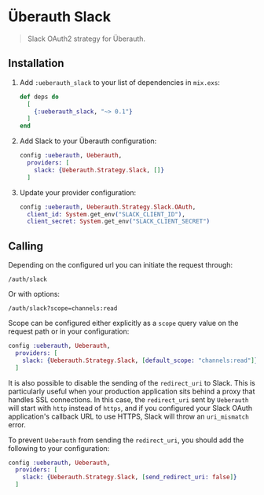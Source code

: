 # Überauth Slack

> Slack OAuth2 strategy for Überauth.

## Installation

1. Add `:ueberauth_slack` to your list of dependencies in `mix.exs`:

    ```elixir
    def deps do
      [
        {:ueberauth_slack, "~> 0.1"}
      ]
    end
    ```

3. Add Slack to your Überauth configuration:

    ```elixir
    config :ueberauth, Ueberauth,
      providers: [
        slack: {Ueberauth.Strategy.Slack, []}
      ]
    ```

4. Update your provider configuration:

    ```elixir
    config :ueberauth, Ueberauth.Strategy.Slack.OAuth,
      client_id: System.get_env("SLACK_CLIENT_ID"),
      client_secret: System.get_env("SLACK_CLIENT_SECRET")
    ```

## Calling

Depending on the configured url you can initiate the request through:

    /auth/slack

Or with options:

    /auth/slack?scope=channels:read

Scope can be configured either explicitly as a `scope` query value on the request path or in your configuration:

```elixir
config :ueberauth, Ueberauth,
  providers: [
    slack: {Ueberauth.Strategy.Slack, [default_scope: "channels:read"]}
  ]
```

It is also possible to disable the sending of the `redirect_uri` to Slack. This is particularly useful when your production application sits
behind a proxy that handles SSL connections. In this case, the `redirect_uri` sent by `Ueberauth` will start with `http` instead of `https`,
and if you configured your Slack OAuth application's callback URL to use HTTPS, Slack will throw an `uri_mismatch` error.

To prevent `Ueberauth` from sending the `redirect_uri`, you should add the following to your configuration:

```elixir
config :ueberauth, Ueberauth,
  providers: [
    slack: {Ueberauth.Strategy.Slack, [send_redirect_uri: false]}
  ]
```
